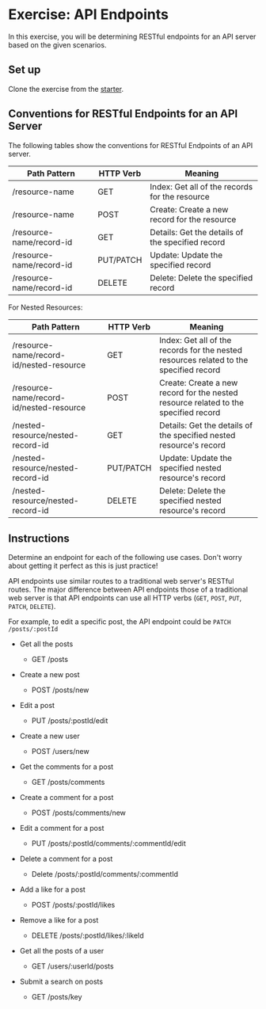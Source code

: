 # Exercise: API Endpoints

In this exercise, you will be determining RESTful endpoints for an API server
based on the given scenarios.

## Set up

Clone the exercise from the [starter].

## Conventions for RESTful Endpoints for an API Server

The following tables show the conventions for RESTful Endpoints of an API
server.

| Path Pattern             | HTTP Verb | Meaning                                          |
| ------------------------ | --------- | ------------------------------------------------ |
| /resource-name           | GET       | Index: Get all of the records for the resource   |
| /resource-name           | POST      | Create: Create a new record for the resource     |
| /resource-name/record-id | GET       | Details: Get the details of the specified record |
| /resource-name/record-id | PUT/PATCH | Update: Update the specified record              |
| /resource-name/record-id | DELETE    | Delete: Delete the specified record              |

For Nested Resources:

| Path Pattern                             | HTTP Verb | Meaning                                                                                |
| ---------------------------------------- | --------- | -------------------------------------------------------------------------------------- |
| /resource-name/record-id/nested-resource | GET       | Index: Get all of the records for the nested resources related to the specified record |
| /resource-name/record-id/nested-resource | POST      | Create: Create a new record for the nested resource related to the specified record    |
| /nested-resource/nested-record-id        | GET       | Details: Get the details of the specified nested resource's record                     |
| /nested-resource/nested-record-id        | PUT/PATCH | Update: Update the specified nested resource's record                                  |
| /nested-resource/nested-record-id        | DELETE    | Delete: Delete the specified nested resource's record                                  |

## Instructions

Determine an endpoint for each of the following use cases. Don't worry about
getting it perfect as this is just practice!

API endpoints use similar routes to a traditional web server's RESTful routes.
The major difference between API endpoints those of a traditional web server is
that API endpoints can use all HTTP verbs (`GET`, `POST`, `PUT`, `PATCH`,
`DELETE`).

For example, to edit a specific post, the API endpoint could be
`PATCH /posts/:postId`

- Get all the posts
    - GET /posts
- Create a new post
    - POST /posts/new
- Edit a post
    - PUT /posts/:postId/edit
- Create a new user
   -  POST /users/new
- Get the comments for a post
   -  GET /posts/comments
- Create a comment for a post
   -  POST /posts/comments/new
- Edit a comment for a post
    - PUT /posts/:postId/comments/:commentId/edit
- Delete a comment for a post
    - Delete /posts/:postId/comments/:commentId
- Add a like for a post
    - POST /posts/:postId/likes
- Remove a like for a post
    - DELETE /posts/:postId/likes/:likeId
- Get all the posts of a user
    - GET /users/:userId/posts

- Submit a search on posts
    - GET /posts/key

[starter]: https://github.com/appacademy/practice-for-week-08-creating-api-docs